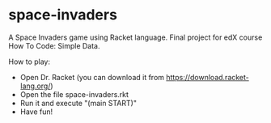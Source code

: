 # space-invaders

A Space Invaders game using Racket language. Final project for edX course How To Code: Simple Data.

How to play:
- Open Dr. Racket (you can download it from https://download.racket-lang.org/)
- Open the file space-invaders.rkt
- Run it and execute "(main START)"
- Have fun!

